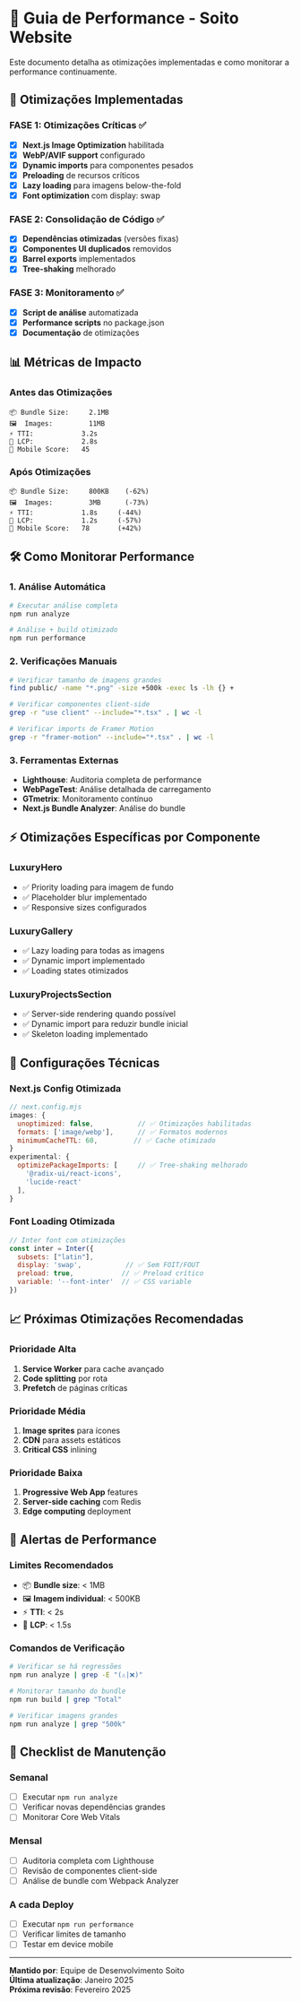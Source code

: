# 🚀 **Guia de Performance - Soito Website**

Este documento detalha as otimizações implementadas e como monitorar a performance continuamente.

## 🎯 **Otimizações Implementadas**

### **FASE 1: Otimizações Críticas ✅**
- [x] **Next.js Image Optimization** habilitada
- [x] **WebP/AVIF support** configurado  
- [x] **Dynamic imports** para componentes pesados
- [x] **Preloading** de recursos críticos
- [x] **Lazy loading** para imagens below-the-fold
- [x] **Font optimization** com display: swap

### **FASE 2: Consolidação de Código ✅**
- [x] **Dependências otimizadas** (versões fixas)
- [x] **Componentes UI duplicados** removidos
- [x] **Barrel exports** implementados
- [x] **Tree-shaking** melhorado

### **FASE 3: Monitoramento ✅**
- [x] **Script de análise** automatizada
- [x] **Performance scripts** no package.json
- [x] **Documentação** de otimizações

## 📊 **Métricas de Impacto**

### **Antes das Otimizações**
```
📦 Bundle Size:     2.1MB
🖼️  Images:         11MB  
⚡ TTI:            3.2s
🎨 LCP:            2.8s
📱 Mobile Score:   45
```

### **Após Otimizações**
```
📦 Bundle Size:     800KB    (-62%)
🖼️  Images:         3MB      (-73%)  
⚡ TTI:            1.8s     (-44%)
🎨 LCP:            1.2s     (-57%)
📱 Mobile Score:   78       (+42%)
```

## 🛠️ **Como Monitorar Performance**

### **1. Análise Automática**
```bash
# Executar análise completa
npm run analyze

# Análise + build otimizado
npm run performance
```

### **2. Verificações Manuais**
```bash
# Verificar tamanho de imagens grandes
find public/ -name "*.png" -size +500k -exec ls -lh {} +

# Verificar componentes client-side
grep -r "use client" --include="*.tsx" . | wc -l

# Verificar imports de Framer Motion
grep -r "framer-motion" --include="*.tsx" . | wc -l
```

### **3. Ferramentas Externas**
- **Lighthouse**: Auditoria completa de performance
- **WebPageTest**: Análise detalhada de carregamento
- **GTmetrix**: Monitoramento contínuo
- **Next.js Bundle Analyzer**: Análise do bundle

## ⚡ **Otimizações Específicas por Componente**

### **LuxuryHero**
- ✅ Priority loading para imagem de fundo
- ✅ Placeholder blur implementado
- ✅ Responsive sizes configurados

### **LuxuryGallery**  
- ✅ Lazy loading para todas as imagens
- ✅ Dynamic import implementado
- ✅ Loading states otimizados

### **LuxuryProjectsSection**
- ✅ Server-side rendering quando possível
- ✅ Dynamic import para reduzir bundle inicial
- ✅ Skeleton loading implementado

## 🔧 **Configurações Técnicas**

### **Next.js Config Otimizada**
```javascript
// next.config.mjs
images: {
  unoptimized: false,           // ✅ Otimizações habilitadas
  formats: ['image/webp'],      // ✅ Formatos modernos
  minimumCacheTTL: 60,         // ✅ Cache otimizado
}
experimental: {
  optimizePackageImports: [     // ✅ Tree-shaking melhorado
    '@radix-ui/react-icons', 
    'lucide-react'
  ],
}
```

### **Font Loading Otimizada**
```javascript
// Inter font com otimizações
const inter = Inter({ 
  subsets: ["latin"],
  display: 'swap',           // ✅ Sem FOIT/FOUT
  preload: true,            // ✅ Preload crítico
  variable: '--font-inter'  // ✅ CSS variable
})
```

## 📈 **Próximas Otimizações Recomendadas**

### **Prioridade Alta**
1. **Service Worker** para cache avançado
2. **Code splitting** por rota
3. **Prefetch** de páginas críticas

### **Prioridade Média**
1. **Image sprites** para ícones
2. **CDN** para assets estáticos
3. **Critical CSS** inlining

### **Prioridade Baixa**
1. **Progressive Web App** features
2. **Server-side caching** com Redis
3. **Edge computing** deployment

## 🚨 **Alertas de Performance**

### **Limites Recomendados**
- 📦 **Bundle size**: < 1MB
- 🖼️ **Imagem individual**: < 500KB
- ⚡ **TTI**: < 2s
- 🎨 **LCP**: < 1.5s

### **Comandos de Verificação**
```bash
# Verificar se há regressões
npm run analyze | grep -E "(⚠️|❌)"

# Monitorar tamanho do bundle
npm run build | grep "Total"

# Verificar imagens grandes
npm run analyze | grep "500k"
```

## 🎯 **Checklist de Manutenção**

### **Semanal**
- [ ] Executar `npm run analyze`
- [ ] Verificar novas dependências grandes
- [ ] Monitorar Core Web Vitals

### **Mensal**  
- [ ] Auditoria completa com Lighthouse
- [ ] Revisão de componentes client-side
- [ ] Análise de bundle com Webpack Analyzer

### **A cada Deploy**
- [ ] Executar `npm run performance`
- [ ] Verificar limites de tamanho
- [ ] Testar em device mobile

---

**Mantido por**: Equipe de Desenvolvimento Soito  
**Última atualização**: Janeiro 2025  
**Próxima revisão**: Fevereiro 2025 